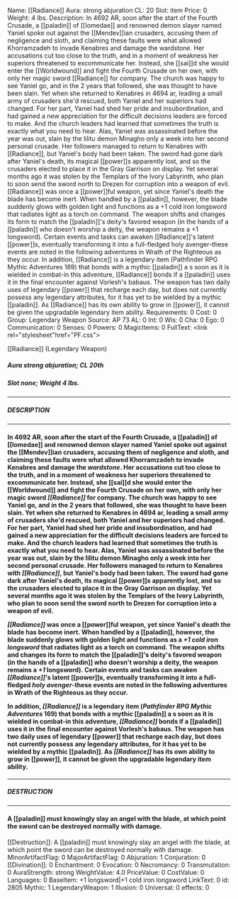 Name: [[Radiance]]
Aura: strong abjuration
CL: 20
Slot: item
Price: 0
Weight: 4 lbs.
Description: In 4692 AR, soon after the start of the Fourth Crusade, a [[paladin]] of [[Iomedae]] and renowned demon slayer named Yaniel spoke out against the [[Mendev]]ian crusaders, accusing them of negligence and sloth, and claiming these faults were what allowed Khorramzadeh to invade Kenabres and damage the wardstone. Her accusations cut too close to the truth, and in a moment of weakness her superiors threatened to excommunicate her. Instead, she [[sai]]d she would enter the [[Worldwound]] and fight the Fourth Crusade on her own, with only her magic sword [[Radiance]] for company. The church was happy to see Yaniel go, and in the 2 years that followed, she was thought to have been slain. Yet when she returned to Kenabres in 4694 ar, leading a small army of crusaders she'd rescued, both Yaniel and her superiors had changed. For her part, Yaniel had shed her pride and insubordination, and had gained a new appreciation for the difficult decisions leaders are forced to make. And the church leaders had learned that sometimes the truth is exactly what you need to hear. Alas, Yaniel was assassinated before the year was out, slain by the lilitu demon Minagho only a week into her second personal crusade. Her followers managed to return to Kenabres with [[Radiance]], but Yaniel's body had been taken. The sword had gone dark after Yaniel's death, its magical [[power]]s apparently lost, and so the crusaders elected to place it in the Gray Garrison on display. Yet several months ago it was stolen by the Templars of the Ivory Labyrinth, who plan to soon send the sword north to Drezen for corruption into a weapon of evil. [[Radiance]] was once a [[power]]ful weapon, yet since Yaniel's death the blade has become inert. When handled by a [[paladin]], however, the blade suddenly glows with golden light and functions as a +1 cold iron longsword that radiates light as a torch on command. The weapon shifts and changes its form to match the [[paladin]]'s deity's favored weapon (in the hands of a [[paladin]] who doesn't worship a deity, the weapon remains a +1 longsword). Certain events and tasks can awaken [[Radiance]]'s latent [[power]]s, eventually transforming it into a full-fledged holy avenger-these events are noted in the following adventures in Wrath of the Righteous as they occur. In addition, [[Radiance]] is a legendary item (Pathfinder RPG Mythic Adventures 169) that bonds with a mythic [[paladin]] a s soon as it is wielded in combat-in this adventure, [[Radiance]] bonds if a [[paladin]] uses it in the final encounter against Vorlesh's babaus. The weapon has two daily uses of legendary [[power]] that recharge each day, but does not currently possess any legendary attributes, for it has yet to be wielded by a mythic [[paladin]]. As [[Radiance]] has its own ability to grow in [[power]], it cannot be given the upgradable legendary item ability.
Requirements: 0
Cost: 0
Group: Legendary Weapon
Source: AP 73
AL: 0
Int: 0
Wis: 0
Cha: 0
Ego: 0
Communication: 0
Senses: 0
Powers: 0
MagicItems: 0
FullText: <link rel="stylesheet"href="PF.css"><div class="heading"><p class="alignleft">[[Radiance]] (Legendary Weapon)</p><div style="clear: both;"></div></div><div><h5><b>Aura </b>strong abjuration; <b>CL </b>20th</h5><h5><b>Slot </b>none; <b>Weight </b>4 lbs.</h5></div><hr/><div><h5><b>DESCRIPTION</b></h5></div><hr/><div><h4><p>In 4692 AR, soon after the start of the Fourth Crusade, a [[paladin]] of [[Iomedae]] and renowned demon slayer named Yaniel spoke out against the [[Mendev]]ian crusaders, accusing them of negligence and sloth, and claiming these faults were what allowed Khorramzadeh to invade Kenabres and damage the <i>wardstone</i>. Her accusations cut too close to the truth, and in a moment of weakness her superiors threatened to excommunicate her. Instead, she [[sai]]d she would enter the [[Worldwound]] and fight the Fourth Crusade on her own, with only her magic sword <i>[[Radiance]]</i> for company. The church was happy to see Yaniel go, and in the 2 years that followed, she was thought to have been slain. Yet when she returned to Kenabres in 4694 ar, leading a small army of crusaders she'd rescued, both Yaniel and her superiors had changed. For her part, Yaniel had shed her pride and insubordination, and had gained a new appreciation for the difficult decisions leaders are forced to make. And the church leaders had learned that sometimes the truth is exactly what you need to hear. Alas, Yaniel was assassinated before the year was out, slain by the lilitu demon Minagho only a week into her second personal crusade. Her followers managed to return to Kenabres with <i>[[Radiance]]</i>, but Yaniel's body had been taken. The sword had gone dark after Yaniel's death, its magical [[power]]s apparently lost, and so the crusaders elected to place it in the Gray Garrison on display. Yet several months ago it was stolen by the Templars of the Ivory Labyrinth, who plan to soon send the sword north to Drezen for corruption into a weapon of evil. </p><p><i>[[Radiance]]</i> was once a [[power]]ful weapon, yet since Yaniel's death the blade has become inert. When handled by a [[paladin]], however, the blade suddenly glows with golden light and functions as a <i><i>+1</i> cold iron longsword</i> that radiates light as a torch on command. The weapon shifts and changes its form to match the [[paladin]]'s deity's favored weapon (in the hands of a [[paladin]] who doesn't worship a deity, the weapon remains a <i>+1</i> longsword). Certain events and tasks can awaken <i>[[Radiance]]</i>'s latent [[power]]s, eventually transforming it into a full-fledged <i>holy avenger</i>-these events are noted in the following adventures in Wrath of the Righteous as they occur. </p><p>In addition, <i>[[Radiance]]</i> is a legendary item (<i>Pathfinder RPG Mythic Adventures</i> 169) that bonds with a mythic [[paladin]] a s soon as it is wielded in combat-in this adventure, <i>[[Radiance]]</i> bonds if a [[paladin]] uses it in the final encounter against Vorlesh's babaus. The weapon has two daily uses of legendary [[power]] that recharge each day, but does not currently possess any legendary attributes, for it has yet to be wielded by a mythic [[paladin]]. As <i>[[Radiance]]</i> has its own ability to grow in [[power]], it cannot be given the upgradable legendary item ability.</p></h4></div><hr/><div><h5><b>DESTRUCTION</b></h5></div><hr/><div><h4><p>A [[paladin]] must knowingly slay an angel with the blade, at which point the sword can be destroyed normally with damage.</p></h4></div>
[[Destruction]]: A [[paladin]] must knowingly slay an angel with the blade, at which point the sword can be destroyed normally with damage.
MinorArtifactFlag: 0
MajorArtifactFlag: 0
Abjuration: 1
Conjuration: 0
[[Divination]]: 0
Enchantment: 0
Evocation: 0
Necromancy: 0
Transmutation: 0
AuraStrength: strong
WeightValue: 4.0
PriceValue: 0
CostValue: 0
Languages: 0
BaseItem: +1 longsword|+1 cold iron longsword
LinkText: 0
id: 2805
Mythic: 1
LegendaryWeapon: 1
Illusion: 0
Universal: 0
effects: 0
